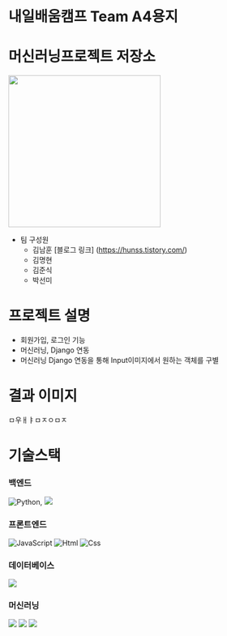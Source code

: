 # 내일배움캠프 Team A4용지 
# 머신러닝프로젝트 저장소
<img src="https://ifh.cc/g/PKRPsx.png" width="300px" height="300px">

* 팀 구성원
  * 김남훈 [블로그 링크] (https://hunss.tistory.com/)
  * 김명현
  * 김준식
  * 박선미

# 프로젝트 설명

* 회원가입, 로그인 기능
* 머신러닝, Django 연동
* 머신러닝 Django 연동을 통해 Input이미지에서 원하는 객체를 구별

# 결과 이미지

ㅁ우ㅐㅑㅁㅈㅇㅁㅈ

# 기술스택
### 백엔드
<img alt="Python" src ="https://img.shields.io/badge/Python-3776AB.svg?&style=for-the-badge&logo=Python&logoColor=white"/>, 
<img src="https://img.shields.io/badge/Django-092E20?style=for-the-badge&logo=Django&logoColor=white">

### 프론트엔드
<img alt="JavaScript" src ="https://img.shields.io/badge/JavaScriipt-F7DF1E.svg?&style=for-the-badge&logo=JavaScript&logoColor=black"/> <img alt="Html" src ="https://img.shields.io/badge/HTML5-E34F26.svg?&style=for-the-badge&logo=HTML5&logoColor=white"/> <img alt="Css" src ="https://img.shields.io/badge/CSS3-1572B6.svg?&style=for-the-badge&logo=CSS3&logoColor=white"/>

### 데이터베이스
<img src="https://img.shields.io/badge/SQLite-003B57?style=for-the-badge&logo=SQLite&logoColor=white">


### 머신러닝
<img src="https://img.shields.io/badge/PyTorch-EE4C2C?style=for-the-badge&logo=PyTorch&logoColor=white">
<img src="https://img.shields.io/badge/OpenCV-5C3EE8?style=for-the-badge&logo=OpenCV&logoColor=white">
<img src="https://img.shields.io/badge/YOLO-00FFFF?style=for-the-badge&logo=YOLO&logoColor=white">








